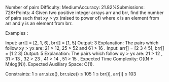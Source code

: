 Number of pairs
Difficulty: MediumAccuracy: 21.82%Submissions: 72K+Points: 4
Given two positive integer arrays arr and brr, find the number of pairs such that xy > yx (raised to power of) where x is an element from arr and y is an element from brr.

Examples :

Input: arr[] = [2, 1, 6], brr[] = [1, 5]
Output: 3
Explanation: The pairs which follow xy > yx are: 21 > 12,  25 > 52 and 61 > 16 .
Input: arr[] = [2 3 4 5], brr[] = [1 2 3]
Output: 5
Explanation: The pairs which follow xy > yx are: 21 > 12 , 31 > 13 , 32 > 23 , 41 > 14 , 51 > 15 .
Expected Time Complexity: O((N + M)log(N)).
Expected Auxiliary Space: O(1).

Constraints:
1 ≤ arr.size(), brr.size() ≤ 105
1 ≤ brr[i], arr[i] ≤ 103

